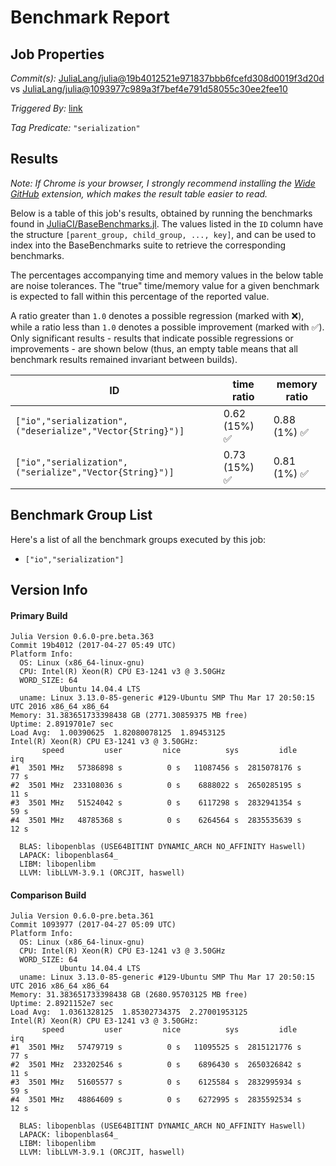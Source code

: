 # Benchmark Report

## Job Properties

*Commit(s):* [JuliaLang/julia@19b4012521e971837bbb6fcefd308d0019f3d20d](https://github.com/JuliaLang/julia/commit/19b4012521e971837bbb6fcefd308d0019f3d20d) vs [JuliaLang/julia@1093977c989a3f7bef4e791d58055c30ee2fee10](https://github.com/JuliaLang/julia/commit/1093977c989a3f7bef4e791d58055c30ee2fee10)

*Triggered By:* [link](https://github.com/JuliaLang/julia/pull/21514#issuecomment-297618495)

*Tag Predicate:* `"serialization"`

## Results

*Note: If Chrome is your browser, I strongly recommend installing the [Wide GitHub](https://chrome.google.com/webstore/detail/wide-github/kaalofacklcidaampbokdplbklpeldpj?hl=en)
extension, which makes the result table easier to read.*

Below is a table of this job's results, obtained by running the benchmarks found in
[JuliaCI/BaseBenchmarks.jl](https://github.com/JuliaCI/BaseBenchmarks.jl). The values
listed in the `ID` column have the structure `[parent_group, child_group, ..., key]`,
and can be used to index into the BaseBenchmarks suite to retrieve the corresponding
benchmarks.

The percentages accompanying time and memory values in the below table are noise tolerances. The "true"
time/memory value for a given benchmark is expected to fall within this percentage of the reported value.

A ratio greater than `1.0` denotes a possible regression (marked with :x:), while a ratio less
than `1.0` denotes a possible improvement (marked with :white_check_mark:). Only significant results - results
that indicate possible regressions or improvements - are shown below (thus, an empty table means that all
benchmark results remained invariant between builds).

| ID | time ratio | memory ratio |
|----|------------|--------------|
| `["io","serialization",("deserialize","Vector{String}")]` | 0.62 (15%) :white_check_mark: | 0.88 (1%) :white_check_mark: |
| `["io","serialization",("serialize","Vector{String}")]` | 0.73 (15%) :white_check_mark: | 0.81 (1%) :white_check_mark: |

## Benchmark Group List

Here's a list of all the benchmark groups executed by this job:

- `["io","serialization"]`

## Version Info

#### Primary Build

```
Julia Version 0.6.0-pre.beta.363
Commit 19b4012 (2017-04-27 05:49 UTC)
Platform Info:
  OS: Linux (x86_64-linux-gnu)
  CPU: Intel(R) Xeon(R) CPU E3-1241 v3 @ 3.50GHz
  WORD_SIZE: 64
           Ubuntu 14.04.4 LTS
  uname: Linux 3.13.0-85-generic #129-Ubuntu SMP Thu Mar 17 20:50:15 UTC 2016 x86_64 x86_64
Memory: 31.383651733398438 GB (2771.30859375 MB free)
Uptime: 2.8919701e7 sec
Load Avg:  1.00390625  1.82080078125  1.89453125
Intel(R) Xeon(R) CPU E3-1241 v3 @ 3.50GHz: 
       speed         user         nice          sys         idle          irq
#1  3501 MHz   57386898 s          0 s   11087456 s  2815078176 s         77 s
#2  3501 MHz  233108036 s          0 s    6888022 s  2650285195 s         11 s
#3  3501 MHz   51524042 s          0 s    6117298 s  2832941354 s         59 s
#4  3501 MHz   48785368 s          0 s    6264564 s  2835535639 s         12 s

  BLAS: libopenblas (USE64BITINT DYNAMIC_ARCH NO_AFFINITY Haswell)
  LAPACK: libopenblas64_
  LIBM: libopenlibm
  LLVM: libLLVM-3.9.1 (ORCJIT, haswell)

```

#### Comparison Build

```
Julia Version 0.6.0-pre.beta.361
Commit 1093977 (2017-04-27 05:09 UTC)
Platform Info:
  OS: Linux (x86_64-linux-gnu)
  CPU: Intel(R) Xeon(R) CPU E3-1241 v3 @ 3.50GHz
  WORD_SIZE: 64
           Ubuntu 14.04.4 LTS
  uname: Linux 3.13.0-85-generic #129-Ubuntu SMP Thu Mar 17 20:50:15 UTC 2016 x86_64 x86_64
Memory: 31.383651733398438 GB (2680.95703125 MB free)
Uptime: 2.8921152e7 sec
Load Avg:  1.0361328125  1.85302734375  2.27001953125
Intel(R) Xeon(R) CPU E3-1241 v3 @ 3.50GHz: 
       speed         user         nice          sys         idle          irq
#1  3501 MHz   57479719 s          0 s   11095525 s  2815121776 s         77 s
#2  3501 MHz  233202546 s          0 s    6896430 s  2650326842 s         11 s
#3  3501 MHz   51605577 s          0 s    6125584 s  2832995934 s         59 s
#4  3501 MHz   48864609 s          0 s    6272995 s  2835592534 s         12 s

  BLAS: libopenblas (USE64BITINT DYNAMIC_ARCH NO_AFFINITY Haswell)
  LAPACK: libopenblas64_
  LIBM: libopenlibm
  LLVM: libLLVM-3.9.1 (ORCJIT, haswell)

```
